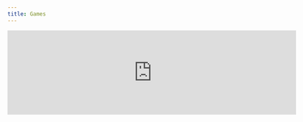```yaml
---
title: Games
---
```


<iframe
    src="https://store.steampowered.com/widget/2125190/?utm_source=fps-website" frameborder="0"
    width="646"
    height="190">
</iframe>

